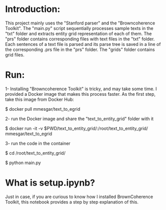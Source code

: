 # Introduction:

This project mainly uses the "Stanford parser" and the "Browncoherence Toolkit". 
The "main.py" script sequentially processes sample texts in the "txt" folder and extracts entity grid representation of each of them. 
The "prs" folder contains corresponding files with text files in the "txt" folder. 
Each sentences of a text file is parsed and its parse tree is saved in a line of the corresponding .prs file in the "prs" folder. 
The "grids" folder contains grid files.

# Run:
1- Installing "Browncoherence Toolkit" is tricky, and may take some time. 
I provided a Docker image that makes this process faster. As the first step, take this image from Docker Hub:

$ docker pull mmesgar/text_to_egrid

2- run the Docker image and share the "text_to_entity_grid" folder with it

$ docker run -it  -v  $PWD/text_to_entity_grid/:/root/text_to_entity_grid/  mmesgar/text_to_egrid

3- run the code in the container

$ cd /root/text_to_entity_grid/

$ python main.py


# What is setup.ipynb?
Just in case, if you are curious to know how I installed BrownCoherence Toolkit, this notebook provides a step by step explanation of this. 


